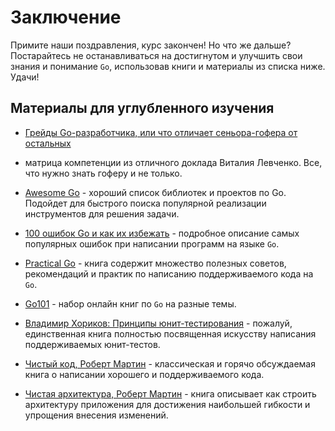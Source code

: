 # Заключение

Примите наши поздравления, курс закончен! Но что же дальше?
Постарайтесь не останавливаться на достигнутом и улучшить свои знания и понимание
`Go`, использовав книги и материалы из списка ниже.  
Удачи!

## Материалы для углубленного изучения

- [Грейды Go-разработчика, или что отличает сеньора-гофера от остальных][matrix]
- матрица компетенции из отличного доклада Виталия Левченко. Все, что нужно
  знать гоферу и не только.

- [Awesome Go][awesome-go] - хороший список библиотек и проектов по Go. Подойдет
  для быстрого поиска популярной реализации инструментов для решения задачи.

- [100 ошибок Go и как их избежать][100-go-errors] - подробное описание самых
  популярных ошибок при написании программ на языке `Go`.

- [Practical Go][practical-go] - книга содержит множество полезных советов,
  рекомендаций и практик по написанию поддерживаемого кода на `Go`.

- [Go101][go-101] - набор онлайн книг по `Go` на разные темы.

- [Владимир Хориков: Принципы юнит-тестирования][unit-tests-book] - пожалуй,
  единственная книга полностью посвященная искусству написания поддерживаемых
  юнит-тестов.

- [Чистый код, Роберт Мартин][clean-code] - классическая и горячо обсуждаемая
  книга о написании хорошего и поддерживаемого кода.

- [Чистая архитектура, Роберт Мартин][clean-architecture] - книга описывает как
  строить архитектуру приложения для достижения наибольшей гибкости и упрощения
  внесения изменений.

[matrix]: https://youtu.be/DbmJjZ1X2eY?si=JesmEQTBwGWOkqm4&t=560
[awesome-go]: https://github.com/avelino/awesome-go
[clean-architecture]: https://www.chitai-gorod.ru/product/chistyy-kod-sozdanie-analiz-i-refaktoring-2231825
[clean-code]: https://www.chitai-gorod.ru/product/chistaya-arhitektura-iskusstvo-razrabotki-programmnogo-obespecheniya-2640391
[100-go-errors]: https://www.chitai-gorod.ru/product/100-oshibok-go-i-kak-ih-izbezhat-3004794
[practical-go]: https://dave.cheney.net/practical-go/presentations/qcon-china.html
[go-101]: https://go101.org/
[unit-tests-book]: https://www.labirint.ru/books/777259/
